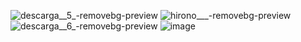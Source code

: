 ![descarga__5_-removebg-preview](https://github.com/user-attachments/assets/28a541d4-9bb7-4a35-8549-b44f4fbdfdce)
![hirono___-removebg-preview](https://github.com/user-attachments/assets/a7cbaef5-5fb5-4c3e-bdba-0d2995679d01)
![descarga__6_-removebg-preview](https://github.com/user-attachments/assets/fc8a6e6c-1e56-4794-a0af-f68ce3e65324)
![image](https://github.com/user-attachments/assets/e03ddc0b-3e56-44f8-911b-59ca9baff8fe)
